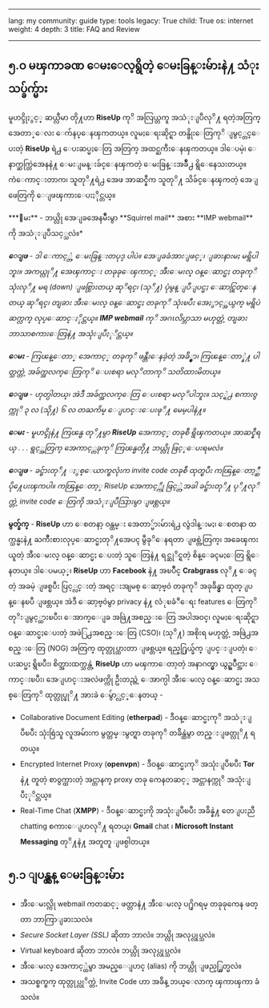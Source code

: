 

---

lang: my
community: guide
type: tools
legacy: True
child: True
os: internet
weight: 4
depth: 3
title: FAQ and Review

---

<a name="5.0"></a>
## ၅.ဝ မၾကာခဏ ေမးေလ့ရွိတဲ့ ေမးခြန္းမ်ားနဲ႔ သံုးသပ္ခ်က္မ်ား ##

မူဟင္ဒိုႏွင့္ ဆယ္လီမာ တို႔ဟာ **RiseUp** ကုိ အလြယ္တကူ အသံုးျပဳလုိ႔ ရတဲ့အတြက္ အေတာ္ေလး ေက်နပ္ေနၾကတယ္။ လူမႈေရးဆိုင္ရာ တန္ဖိုးေတြကုိ ျမွင့္တင္ေပးတဲ့ **RiseUp** ရဲ႕ ေပးဆပ္မႈေတြ အတြက္ အထင္ႀကီးေနၾကတယ္။ ဒါေပမဲ့၊ ေနာက္ဆက္တြဲအေနနဲ႔ ေမးျမန္းခ်င္ေနၾကတဲ့ ေမးခြန္းအခ်ိဳ႕ ရွိေနေသးတယ္။ ကံေကာင္းတာက၊ သူတုိ႔ရဲ႕ အေဖ အာဆင္နီက သူတုိ႔ သိခ်င္ေနၾကတဲ့ အေျဖေတြကို ေျဖၾကားေပးႏိုင္တယ္။

<div class="background" markdown="1">
***ေမး** - ဘယ္လို အေျခအေနမ်ိဳးမွာ **Squirrel mail** အစား **IMP webmail** ကို အသံုးျပဳသင့္သလဲ။*

***ေျဖ** - ဒါ ေကာင့္တဲ့ ေမးခြန္းတပုဒ္ ပါပဲ။ အေျခခံအားျဖင့္၊ ျခားနားမႈ မရွိပါဘူး။ အကယ္လုိ႔ အေၾကာင္း တခုခုေၾကာင့္ အီးေမးလ္ ဝန္ေဆာင္မႈ တခုကုိ သုံးလုိ႔ မရ (down) ျဖစ္သြားတယ္ ဆုိရင္၊ (သုိ႔) ပုံမွန္ ျပဳျပင္မႈ ေဆာင္ရြတ္ေနတယ္ ဆုိရင္၊ တျခား အီးေမးလ္ ၀န္ေဆာင္မႈ တခုကုိ သုံးၿပီး အေႏွာင့္အယွက္ မရွိပဲ ဆက္လက္ လုပ္ေဆာင္ႏိုင္တယ္။ **IMP webmail** ကုိ အဂၤလိပ္ဘာသာ မဟုတ္တဲ့ တျခား ဘာသာစကားေတြနဲ႔  အသုံးျပဳႏုိင္တယ္။*

***ေမး** - ကြၽန္ေတာ္ အေကာင့္ တခုကုိ ဖန္တီးေနခဲ့တဲ့ အခ်ိ္န္မွာ၊ ကြၽန္ေတာ္နဲ႔ ပါတ္သက္တဲ့ အခ်က္အလက္ေတြကုိ ေပးစရာ မလုိတာကုိ သတိထားမိတယ္။*

***ေျဖ** - ဟုတ္ပါတယ္၊ အဲဒီ အခ်က္အလက္ေတြ ေပးစရာ မလုိပါဘူး။ သင့္ရဲ႕ စကား၀ွက္ကုိ ၃ လ (သို႔) ၆ လ တႀကိမ္ ေျပာင္းေပးဖုိ႔ မေမ့ပါနဲ႔။*

***ေမး** - မူဟင္ဒိုနဲ႔ ကြၽန္မ တုိ႔မွာ **RiseUp** အေကာင့္ တခုစီ ရွိၾကတယ္။ အာဆင္နီရယ္ . . . ရွင့္အတြက္ အေကာင့္တခုကုိ ကြၽန္မတို႔ ဘယ္လို ဖြင့္ေပးရမလဲ။*

***ေျဖ** - ခင္ဗ်ားတုိ႔ ႏွစ္ေယာက္စလုံးက invite code တခုစီ ထုတ္ၿပီး ကၽြန္ေတာ့္ဆီ ပို႔ေပးၾကပါ။ ကၽြန္ေတာ့္ RiseUp အေကာင့္ကို ဖြင့္တဲ့အခါ ခင္ဗ်ားတုိ႔ ပုိ႔လုိက္တဲ့ invite code ေတြကို အသံုးျပဳသြားမွာ ျဖစ္တယ္။*
</div>

**မွတ္ခ်က္** - **RiseUp** ဟာ ေစတနာ့ ဝန္ထမ္း အေတာ္မ်ားမ်ားရဲ႕ လွဴဒါန္းမႈ၊ ေစတနာ ထက္သန္မႈနဲ႔ ႀကိဳးစားလုပ္ေဆာင္မႈတုိ႔အေပၚ မွီခုိေနရတာ ျဖစ္တဲ့တြက္၊ အခေၾကးယူတဲ့ အီးေမးလ္ ဝန္ေဆာင္မႈ ေပးတဲ့ သူေတြနဲ႔ ရင္ဆုိင္ရတဲ့ စိန္ေခၚမႈေတြ ရွိေနတယ္။ ဒါေပမယ့္၊ **RiseUp** ဟာ **Facebook** နဲ႔ အၿပိဳင္ **Crabgrass** လုိ႔ ေခၚတဲ့ အခမဲ့ ျဖစ္ၿပီး ပြင့္လင္းတဲ့ အရင္းအျမစ္ ေဆာ့ဗ္၀ဲ တခုကုိ အခုခ်ိန္မွာ ထုတ္ျပန္ေနၿပီ ျဖစ္တယ္။ အဲဒီ ေဆာ့ဗ္၀ဲမွာ privacy နဲ႔ လံုၿခံဳေရး features ေတြကုိ တုိးျမွင့္ထားၿပီး၊ ေအာက္ေျခ အဖြဲ႔အစည္းေတြ အပါအ၀င္၊ လူမႈေရးဆိုင္ရာ ဝန္ေဆာင္မႈေပးတဲ့ အဖဲြ႕အစည္းေတြ (CSO)၊ (သုိ႔) အစိုးရ မဟုတ္တဲ့ အဖြဲ႕အစည္းေတြ (NOG) အတြက္ ထုတ္လုပ္ထားတာ ျဖစ္တယ္။ ရည္႐ြယ္ခ်က္ ျပင္းျပတဲ့၊ ေပးဆပ္မႈ ရွိၿပီး၊ စိတ္အားထက္သန္တဲ့ **RiseUp** ဟာ မၾကာေတာ့တဲ့ အနာဂတ္မွာ ယွဥ္ၿပိဳင္အား ေကာင္းၿပီး၊ အေျပာင္းအလဲဖက္ကို ဦးတည္တဲ့ ေအာက္ပါ အီးေမးလ္ ၀န္ေဆာင္မႈ အသစ္ေတြကုိ ထုတ္လုပ္ဖုိ႔ အားခဲ ေမွ်ာ္လင့္ေနတယ္ -

- Collaborative Document Editing (**etherpad**) - ဒီဝန္ေဆာင္မႈကုိ အသံုးျပဳၿပီး သုံးစြဲသူ လူအမ်ားက မွတ္တမ္းမွတ္ရာ တခုကုိ တခ်ိန္ထဲမွာ တည္းျဖတ္လုိ႔ ရတယ္။
- Encrypted Internet Proxy (**openvpn**) - ဒီဝန္ေဆာင္မႈကုိ အသုံးျပဳၿပီး **Tor** နဲ႔ တူတဲ့ စာ၀ွက္ထားတဲ့ အင္တာနက္ proxy တခု ကေနတဆင့္ အင္တာနက္ကုိ အသုံးျပဳႏုိင္တယ္။ 
- Real-Time Chat (**XMPP**) - ဒီဝန္ေဆာင္မႈကို အသုံးျပဳၿပီး အခ်ိန္နဲ႔ တေျပးညီ chatting စကားေျပာလုိ႔ ရတယ္၊ **Gmail** chat ၊ **Microsoft Instant Messaging** တုိ႔နဲ႔ အတူတူ ျဖစ္ပါတယ္။

<a name="5.1"></a>
## ၅.၁ ျပန္လွန္ ေမးခြန္းမ်ား ##

- အီးေမးလ္ကို webmail ကတဆင့္ ဖတ္တာနဲ႔ အီးေမးလ္ ပ႐ိုဂရမ္ တခုခုကေန ဖတ္တာ ဘာကြာျခားသလဲ။
- *Secure Socket Layer (SSL)* ဆိုတာ ဘာလဲ။ ဘယ္လို အလုပ္လုပ္သလဲ။
- Virtual keyboard ဆိုတာ ဘာလဲ။ ဘယ္လို အလုပ္လုပ္သလဲ။
- အီးေမးလ္ အေကာင့္ထဲမွာ အမည္ေျပာင္ (alias) ကို ဘယ္လို ျဖည့္စြတ္မလဲ။
- အသစ္စက္စက္ ထုတ္လုပ္လုိက္တဲ့ Invite Code ဟာ အခ်ိန္ ဘယ္ေလာက္ ၾကာၾကာ ခံသလဲ။


